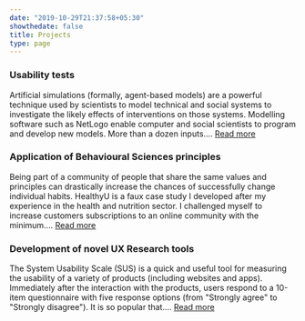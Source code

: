 ```yaml
---
date: "2019-10-29T21:37:58+05:30"
showthedate: false
title: Projects
type: page
---
```


### Usability tests

Artificial simulations (formally, agent-based models) are a powerful technique used by scientists to model technical and social systems to investigate the likely effects of interventions on those systems. Modelling software such as NetLogo enable computer and social scientists to program and develop new models. More than a dozen inputs.... [Read more](/projects/case_study_MeatNet)

### Application of Behavioural Sciences principles

Being part of a community of people that share the same values and principles can drastically increase the chances of successfully change individual habits. HealthyU is a faux case study I developed after my experience in the health and nutrition sector. I challenged myself to increase customers subscriptions to an online community with the minimum.... [Read more](/projects/case_study_pricing_plans)

### Development of novel UX Research tools

The System Usability Scale (SUS) is a quick and useful tool for measuring the usability of a variety of products (including websites and apps). Immediately after the interaction with the products, users respond to a 10-item questionnaire with five response options (from "Strongly agree" to "Strongly disagree"). It is so popular that.... [Read more](/projects/case_study_SUS)